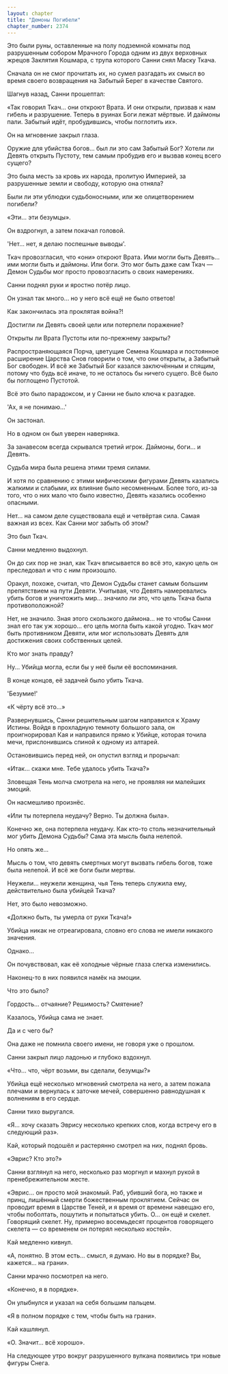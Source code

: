 ```yaml
---
layout: chapter
title: "Демоны Погибели"
chapter_number: 2374
---
```




Это были руны, оставленные на полу подземной комнаты под разрушенным собором Мрачного Города одним из двух верховных жрецов Заклятия Кошмара, с трупа которого Санни снял Маску Ткача.

Сначала он не смог прочитать их, но сумел разгадать их смысл во время своего возвращения на Забытый Берег в качестве Святого.

Шагнув назад, Санни прошептал:

«Так говорил Ткач... они откроют Врата. И они открыли, призвав к нам гибель и разрушение. Теперь в руинах Боги лежат мёртвые. И даймоны пали. Забытый идёт, пробудившись, чтобы поглотить их».

Он на мгновение закрыл глаза.

Оружие для убийства богов... был ли это сам Забытый Бог? Хотели ли Девять открыть Пустоту, тем самым пробудив его и вызвав конец всего сущего?

Это была месть за кровь их народа, пролитую Империей, за разрушенные земли и свободу, которую она отняла?

Были ли эти ублюдки судьбоносными, или же олицетворением погибели?

«Эти... эти безумцы».

Он вздрогнул, а затем покачал головой.

'Нет... нет, я делаю поспешные выводы'.

Ткач провозгласил, что «они» откроют Врата. Ими могли быть Девять... ими могли быть и даймоны. Или боги. Это мог быть даже сам Ткач — Демон Судьбы мог просто провозгласить о своих намерениях.

Санни поднял руки и яростно потёр лицо.

Он узнал так много... но у него всё ещё не было ответов!

Как закончилась эта проклятая война?!

Достигли ли Девять своей цели или потерпели поражение?

Открыты ли Врата Пустоты или по-прежнему закрыты?

Распространяющаяся Порча, цветущие Семена Кошмара и постоянное расширение Царства Снов говорили о том, что они открыты, а Забытый Бог свободен. И всё же Забытый Бог казался заключённым и спящим, потому что будь всё иначе, то не осталось бы ничего сущего. Всё было бы поглощено Пустотой.

Всё это было парадоксом, и у Санни не было ключа к разгадке.

'Ах, я не понимаю...'

Он застонал.

Но в одном он был уверен наверняка.

За занавесом всегда скрывался третий игрок. Даймоны, боги... и Девять.

Судьба мира была решена этими тремя силами.

И хотя по сравнению с этими мифическими фигурами Девять казались жалкими и слабыми, их влияние было несомненным. Более того, из-за того, что о них мало что было известно, Девять казались особенно опасными.

Нет... на самом деле существовала ещё и четвёртая сила. Самая важная из всех. Как Санни мог забыть об этом?

Это был Ткач.

Санни медленно выдохнул.

Он до сих пор не знал, как Ткач вписывается во всё это, какую цель он преследовал и что с ним произошло.

Оракул, похоже, считал, что Демон Судьбы станет самым большим препятствием на пути Девяти. Учитывая, что Девять намеревались убить богов и уничтожить мир... значило ли это, что цель Ткача была противоположной?

Нет, не значило. Зная этого скользкого даймона... не то чтобы Санни знал его так уж хорошо... его цель могла быть какой угодно. Ткач мог быть противником Девяти, или мог использовать Девять для достижения своих собственных целей.

Кто мог знать правду?

Ну... Убийца могла, если бы у неё были её воспоминания.

В конце концов, её задачей было убить Ткача.

'Безумие!'

«К чёрту всё это...»

Развернувшись, Санни решительным шагом направился к Храму Истины. Войдя в прохладную темноту большого зала, он проигнорировал Кая и направился прямо к Убийце, которая точила мечи, прислонившись спиной к одному из алтарей.

Остановившись перед ней, он опустил взгляд и прорычал:

«Итак... скажи мне. Тебе удалось убить Ткача?»

Зловещая Тень молча смотрела на него, не проявляя ни малейших эмоций.

Он насмешливо произнёс.

«Или ты потерпела неудачу? Верно. Ты должна была».

Конечно же, она потерпела неудачу. Как кто-то столь незначительный мог убить Демона Судьбы? Сама эта мысль была нелепой.

Но опять же...

Мысль о том, что девять смертных могут вызвать гибель богов, тоже была нелепой. И всё же боги были мертвы.

Неужели... неужели женщина, чья Тень теперь служила ему, действительно была убийцей Ткача?

Нет, это было невозможно.

«Должно быть, ты умерла от руки Ткача!»

Убийца никак не отреагировала, словно его слова не имели никакого значения.

Однако...

Он почувствовал, как её холодные чёрные глаза слегка изменились.

Наконец-то в них появился намёк на эмоции.

Что это было?

Гордость... отчаяние? Решимость? Смятение?

Казалось, Убийца сама не знает.

Да и с чего бы?

Она даже не помнила своего имени, не говоря уже о прошлом.

Санни закрыл лицо ладонью и глубоко вздохнул.

«Что... что, чёрт возьми, вы сделали, безумцы?»

Убийца ещё несколько мгновений смотрела на него, а затем пожала плечами и вернулась к заточке мечей, совершенно равнодушная к волнениям в его сердце.

Санни тихо выругался.

«Я... хочу сказать Эврису несколько крепких слов, когда встречу его в следующий раз».

Кай, который подошёл и растерянно смотрел на них, поднял бровь.

«Эврис? Кто это?»

Санни взглянул на него, несколько раз моргнул и махнул рукой в пренебрежительном жесте.

«Эврис... он просто мой знакомый. Раб, убивший бога, но также и принц, лишённый смерти божественным проклятием. Сейчас он проводит время в Царстве Теней, и я время от времени навещаю его, чтобы поболтать, пошутить и попытаться убить. О... он ещё и скелет. Говорящий скелет. Ну, примерно восемьдесят процентов говорящего скелета — со временем он потерял несколько костей».

Кай медленно кивнул.

«А, понятно. В этом есть... смысл, я думаю. Но вы в порядке? Вы, кажется... на грани».

Санни мрачно посмотрел на него.

«Конечно, я в порядке».

Он улыбнулся и указал на себя большим пальцем.

«Я в полном порядке с тем, чтобы быть на грани».

Кай кашлянул.

«О. Значит... всё хорошо».

На следующее утро вокруг разрушенного вулкана появились три новые фигуры Снега.

